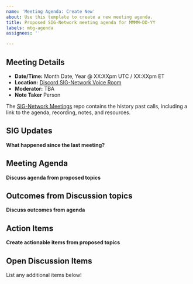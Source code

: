 ```yaml
---
name: 'Meeting Agenda: Create New'
about: Use this template to create a new meeting agenda.
title: Proposed SIG-Network meeting agenda for MMMM-DD-YY
labels: mtg-agenda
assignees: ''

---
```


## Meeting Details

- **Date/Time:** Month Date, Year @ XX:XXpm UTC / XX:XXpm ET
- **Location:** [Discord SIG-Network Voice Room](https://discord.gg/62nq7HP5mP)
- **Moderator:** TBA
- **Note Taker** Person

The [SIG-Network Meetings](https://github.com/o3de/sig-network/tree/main/meetings) repo contains the history past calls, including a link to the agenda, recording, notes, and resources.

## SIG Updates

**What happened since the last meeting?**

## Meeting Agenda

**Discuss agenda from proposed topics**

## Outcomes from Discussion topics

**Discuss outcomes from agenda**

## Action Items

**Create actionable items from proposed topics**

## Open Discussion Items

List any additional items below!
